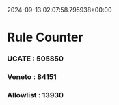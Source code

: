 2024-09-13 02:07:58.795938+00:00
# Rule Counter 
 ### UCATE : 505850

 ### Veneto : 84151

 ### Allowlist : 13930